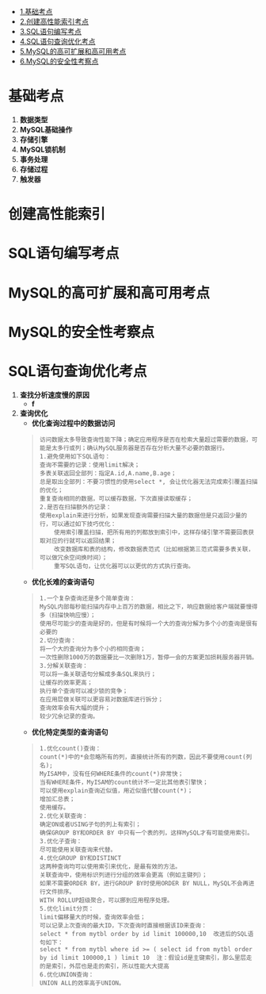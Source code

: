 - [1.基础考点](#jc)
- [2.创建高性能索引考点](#sy)
- [3.SQL语句编写考点](#bx)
- [4.SQL语句查询优化考点](#cxyh)
- [5.MySQL的高可扩展和高可用考点](#gky)
- [6.MySQL的安全性考察点](#aqx)
# <a id="jc">基础考点</a>
1. __数据类型__ 
2. __MySQL基础操作__
3. __存储引擎__
4. __MySQL锁机制__
5. __事务处理__
6. __存储过程__
7. __触发器__
# <a id="sy">创建高性能索引</a>
# <a id="bx">SQL语句编写考点</a>
# <a id="gky">MySQL的高可扩展和高可用考点</a>
# <a id="aqx">MySQL的安全性考察点</a>
# <a id="cxyh">SQL语句查询优化考点</a>
1. __查找分析速度慢的原因__  
    - __f__ 
2. __查询优化__ 
    - __优化查询过程中的数据访问__  
    >     访问数据太多导致查询性能下降；确定应用程序是否在检索大量超过需要的数据，可能是太多行或列；确认MySQL服务器是否存在分析大量不必要的数据行。
    >     1.避免使用如下SQL语句：
    >     查询不需要的记录：使用limit解决；
    >     多表关联返回全部列：指定A.id,A.name,B.age；
    >     总是取出全部列：不要习惯性的使用select *, 会让优化器无法完成索引覆盖扫描的优化；
    >     重复查询相同的数据，可以缓存数据，下次直接读取缓存；
    >     2.是否在扫描额外的记录：
    >     使用explain来进行分析，如果发现查询需要扫描大量的数据但是只返回少量的行，可以通过如下技巧优化：
    >         使用索引覆盖扫描，把所有用的列都放到索引中，这样存储引擎不需要回表获取对应的行就可以返回结果；
    >         改变数据库和表的结构，修改数据表范式（比如根据第三范式需要多表关联，可以做冗余空间换时间）；
    >         重写SQL语句，让优化器可以以更优的方式执行查询。  
    - __优化长难的查询语句__ 
    >     1.一个复杂查询还是多个简单查询：
    >     MySQL内部每秒能扫描内存中上百万的数据，相比之下，响应数据给客户端就要慢得多（扫描快响应慢）；
    >     使用尽可能少的查询是好的，但是有时候将一个大的查询分解为多个小的查询是很有必要的
    >     2.切分查询：
    >     将一个大的查询分为多个小的相同查询；
    >     一次性删除1000万的数据要比一次删除1万，暂停一会的方案更加损耗服务器开销。
    >     3.分解关联查询：
    >     可以将一条关联语句分解成多条SQL来执行；
    >     让缓存的效率更高；
    >     执行单个查询可以减少锁的竞争；
    >     在应用层做关联可以更容易对数据库进行拆分；
    >     查询效率会有大幅的提升；
    >     较少冗余记录的查询。  
    - __优化特定类型的查询语句__  
    >     1.优化count()查询：
    >     count(*)中的*会忽略所有的列，直接统计所有的列数，因此不要使用count(列名);
    >     MyISAM中，没有任何WHERE条件的count(*)非常快；
    >     当有WHERE条件，MyISAM的count统计不一定比其他表引擎快；
    >     可以使用explain查询近似值，用近似值代替count(*)；
    >     增加汇总表；
    >     使用缓存。
    >     2.优化关联查询：
    >     确定ON或者USING子句的列上有索引；
    >     确保GROUP BY和ORDER BY 中只有一个表的列，这样MySQL才有可能使用索引。
    >     3.优化子查询：
    >     尽可能使用关联查询来代替。
    >     4.优化GROUP BY和DISTINCT
    >     这两种查询均可以使用索引来优化，是最有效的方法。
    >     关联查询中，使用标识列进行分组的效率会更高（例如主键列）；
    >     如果不需要ORDER BY，进行GROUP BY时使用ORDER BY NULL，MySQL不会再进行文件排序。
    >     WITH ROLLUP超级聚合，可以挪到应用程序处理。
    >     5.优化limit分页：
    >     limit偏移量大的时候，查询效率会低；
    >     可以记录上次查询的最大ID，下次查询时直接根据该ID来查询：
    >     select * from mytbl order by id limit 100000,10  改进后的SQL语句如下：
    >     select * from mytbl where id >= ( select id from mytbl order by id limit 100000,1 ) limit 10  注：假设id是主键索引，那么里层走的是索引，外层也是走的索引，所以性能大大提高
    >     6.优化UNION查询：
    >     UNION ALL的效率高于UNION。
